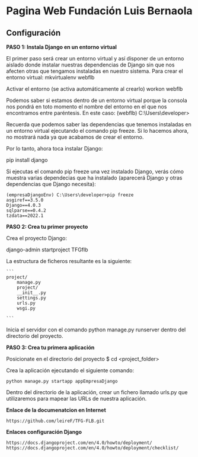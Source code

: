 Pagina Web Fundación Luis Bernaola
===============================

Configuración
-------------

**PASO 1: Instala Django en un entorno virtual**

El primer paso será crear un entorno virtual y así disponer de un entorno aislado donde instalar nuestras dependencias de Django sin que nos afecten otras que tengamos instaladas en nuestro sistema. Para crear el entorno virtual:
    mkvirtualenv webflb

Activar el entorno (se activa automáticamente al crearlo)
    workon webflb

Podemos saber si estamos dentro de un entorno virtual porque la consola nos pondrá en toto momento el nombre del entorno en el que nos encontramos entre paréntesis. En este caso:
    (webflb) C:\Users\developer>

Recuerda que podemos saber las dependencias que tenemos instaladas en un entorno virtual ejecutando el comando pip freeze. Si lo hacemos ahora, no mostrará nada ya que acabamos de crear el entorno.

Por lo tanto, ahora toca instalar Django:

  pip install django

Si ejecutas el comando pip freeze una vez instalado Django, verás cómo muestra varias dependecias que ha instalado (aparecerá Django y otras dependencias que Django necesita):

    (empresaDjangoEnv) C:\Users\developer>pip freeze
    asgiref==3.5.0
    Django==4.0.3
    sqlparse==0.4.2
    tzdata==2022.1

**PASO 2: Crea tu primer proyecto**

Crea el proyecto Django:

  django-admin startproject TFGflb

La estructura de ficheros resultante es la siguiente:

    ```
    project/
        manage.py
        project/
        __init__.py
        settings.py
        urls.py
        wsgi.py

    ```

Inicia el servidor con el comando python manage.py runserver dentro del directorio del proyecto.

**PASO 3: Crea tu primera aplicación**

Posicionate en el directorio del proyecto $ cd <project_folder>

Crea la aplicación ejecutando el siguiente comando:

    python manage.py startapp appEmpresaDjango

Dentro del directorio de la aplicación, crear un fichero llamado urls.py que utilizaremos para mapear las URLs de nuestra aplicación.

**Enlace de la documenatcion en Internet**

    https://github.com/leireF/TFG-FLB.git

**Enlaces configuración Django**

    https://docs.djangoproject.com/en/4.0/howto/deployment/
    https://docs.djangoproject.com/en/4.0/howto/deployment/checklist/
